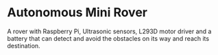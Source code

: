# Autonomous Mini Rover
A rover with Raspberry Pi, Ultrasonic sensors, L293D motor driver and a battery that can detect and avoid the obstacles on its way and reach its destination.
